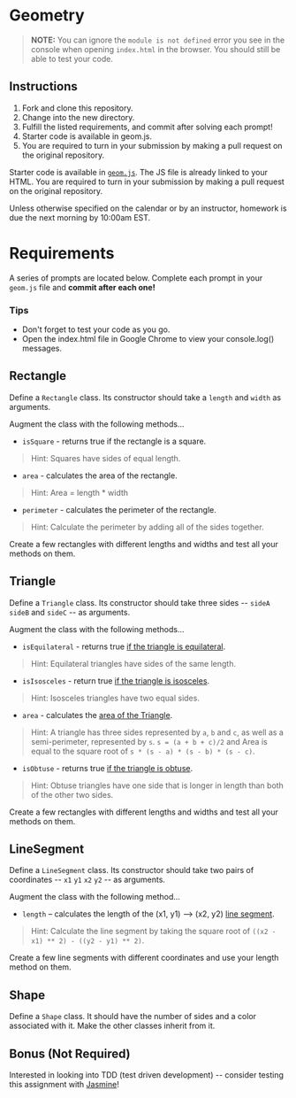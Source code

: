 # Geometry

> **NOTE:** You can ignore the `module is not defined` error you see in the console when opening `index.html` in the browser. You should still be able to test your code.

## Instructions

1. Fork and clone this repository.
2. Change into the new directory.
3. Fulfill the listed requirements, and commit after solving each prompt!
4. Starter code is available in geom.js.
5. You are required to turn in your submission by making a pull request on the original repository.

Starter code is available in [`geom.js`](geom.js). The JS file is already linked to your HTML. You are required to turn in your submission by making a pull request on the original repository.

Unless otherwise specified on the calendar or by an instructor, homework is due the next morning by 10:00am EST.

# Requirements

A series of prompts are located below. Complete each prompt in your `geom.js` file and **commit after each one!** 

### Tips

- Don't forget to test your code as you go. 
- Open the index.html file in Google Chrome to view your console.log() messages.
 
## Rectangle

Define a `Rectangle` class. Its constructor should take a `length` and `width` as arguments.

Augment the class with the following methods...
* `isSquare` - returns true if the rectangle is a square.

> Hint: Squares have sides of equal length.

* `area` - calculates the area of the rectangle.

> Hint: Area = length * width

* `perimeter` - calculates the perimeter of the rectangle.

> Hint: Calculate the perimeter by adding all of the sides together.

Create a few rectangles with different lengths and widths and test all your methods on them.

## Triangle

Define a `Triangle` class. Its constructor should take three sides -- `sideA` `sideB` and `sideC` -- as arguments.

Augment the class with the following methods...
* `isEquilateral` - returns true [if the triangle is equilateral](http://en.wikipedia.org/wiki/Equilateral_triangle).

> Hint: Equilateral triangles have sides of the same length.

* `isIsosceles` - return true [if the triangle is isosceles](http://en.wikipedia.org/wiki/Isosceles_triangle#By_relative_lengths_of_sides).

> Hint: Isosceles triangles have two equal sides.

* `area` - calculates the [area of the Triangle](http://en.wikipedia.org/wiki/Heron%27s_formula).

> Hint: A triangle has three sides represented by `a`, `b` and `c`, as well as a semi-perimeter, represented by `s`. `s = (a + b + c)/2` and Area is equal to the square root of `s * (s - a) * (s - b) * (s - c)`.

* `isObtuse` - returns true [if the triangle is obtuse](http://en.wikipedia.org/wiki/Isosceles_triangle#By_internal_angles).

> Hint: Obtuse triangles have one side that is longer in length than both of the other two sides.

Create a few rectangles with different lengths and widths and test all your methods on them.

## LineSegment

Define a `LineSegment` class. Its constructor should take two pairs of coordinates -- `x1` `y1` `x2` `y2` -- as arguments.

Augment the class with the following method...
* `length` – calculates the length of the (x1, y1) --> (x2, y2) [line segment](http://en.wikipedia.org/wiki/Pythagorean_theorem).

> Hint: Calculate the line segment by taking the square root of `((x2 - x1) ** 2) - ((y2 - y1) ** 2)`.

Create a few line segments with different coordinates and use your length method on them.

## Shape

Define a `Shape` class. It should have the number of sides and a color associated with it. Make the other classes inherit from it.

## Bonus (Not Required)

Interested in looking into TDD (test driven development) -- consider testing this assignment with [Jasmine](https://github.com/ga-wdi-lessons/js-jasmine)!

